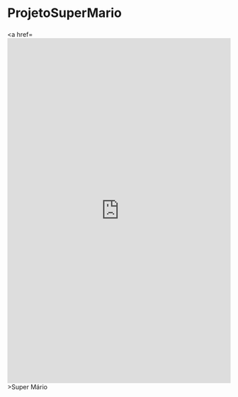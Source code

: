 # ProjetoSuperMario


###

<a href=<iframe src="https://www.linkedin.com/embed/feed/update/urn:li:ugcPost:6965443052207288320" height="780" width="504" frameborder="0" allowfullscreen="" title="Publicação incorporada"></iframe>>Super Mário</a>
